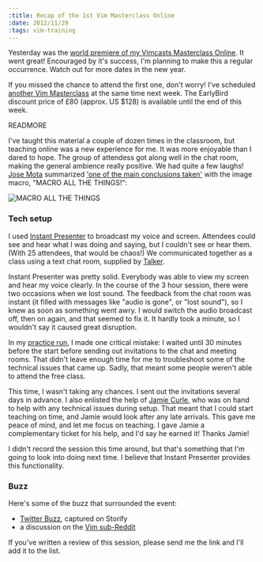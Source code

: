 ```yaml
--- 
:title: Recap of the 1st Vim Masterclass Online
:date: 2012/11/29
:tags: vim-training
---
```


Yesterday was the [world premiere of my Vimcasts Masterclass Online][1]. It went great! Encouraged by it's success, I'm planning to make this a regular occurrence. Watch out for more dates in the new year.

If you missed the chance to attend the first one, don't worry! I've scheduled [another Vim Masterclass][2] at the same time next week. The EarlyBird discount price of £80 (approx. US $128) is available until the end of this week.

[1]: http://vimcasts-online-1.eventbrite.com/
[2]: http://vimcasts-online-2.eventbrite.com/


READMORE

I've taught this material a couple of dozen times in the classroom, but teaching online was a new experience for me. It was more enjoyable than I dared to hope. The group of attendess got along well in the chat room, making the general ambience really positive. We had quite a few laughs! [Jose Mota][jm] summarized ['one of the main conclusions taken'][reddit] with the image macro, "MACRO ALL THE THINGS!":

![MACRO ALL THE THINGS](http://cdn.memegenerator.net/instances/400x/30952479.jpg)

### Tech setup

I used [Instant Presenter][ip] to broadcast my voice and screen. Attendees could see and hear what I was doing and saying, but I couldn't see or hear them. (With 25 attendees, that would be chaos!) We communicated together as a class using a text chat room, supplied by [Talker][].

Instant Presenter was pretty solid. Everybody was able to view my screen and hear my voice clearly. In the course of the 3 hour session, there were two occasions when we lost sound. The feedback from the chat room was instant (it filled with messages like "audio is gone", or "lost sound"), so I knew as soon as something went awry. I would switch the audio broadcast off, then on again, and that seemed to fix it. It hardly took a minute, so I wouldn't say it caused great disruption.

In my [practice run][trial], I made one critical mistake: I waited until 30 minutes before the start before sending out invitations to the chat and meeting rooms. That didn't leave enough time for me to troubleshoot some of the technical issues that came up. Sadly, that meant some people weren't able to attend the free class.

This time, I wasn't taking any chances. I sent out the invitations several days in advance. I also enlisted the help of [Jamie Curle][jc], who was on hand to help with any technical issues during setup. That meant that I could start teaching on time, and Jamie would look after any late arrivals. This gave me peace of mind, and let me focus on teaching. I gave Jamie a complementary ticket for his help, and I'd say he earned it! Thanks Jamie!

I didn't record the session this time around, but that's something that I'm going to look into doing next time. I believe that Instant Presenter provides this functionality.

[ip]: http://www.instantpresenter.com/
[Talker]: https://talkerapp.com
[trial]: http://vimcasts-online-0.eventbrite.com/
[jc]: https://obscuremetaphor.co.uk/
[jm]: http://josemota.net/

### Buzz

Here's some of the buzz that surrounded the event:

* [Twitter Buzz][storify], captured on Storify
* a discussion on the [Vim sub-Reddit][reddit]

[storify]: http://storify.com/vimcasts/world-premiere-vimcasts-masterclass-online
[reddit]: http://www.reddit.com/r/vim/comments/13ybau/vimcasts_masterclass_of_today_one_of_the_main/

If you've written a review of this session, please send me the link and I'll add it to the list.
